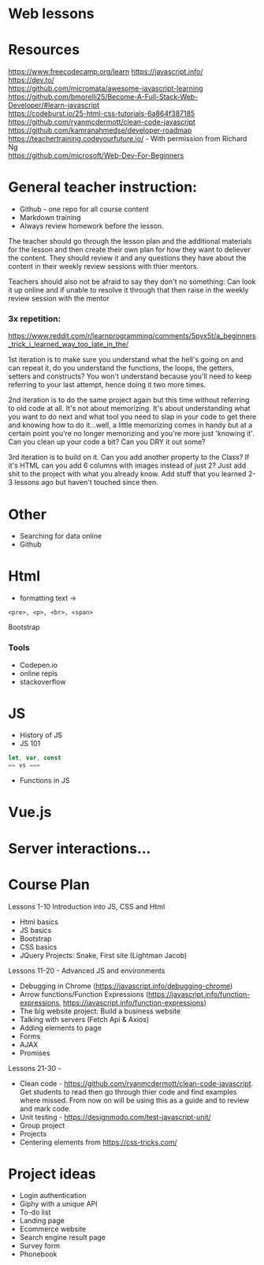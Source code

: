 # Web lessons

# Resources
https://www.freecodecamp.org/learn
https://javascript.info/  
https://dev.to/   
https://github.com/micromata/awesome-javascript-learning  
https://github.com/bmorelli25/Become-A-Full-Stack-Web-Developer/#learn-javascript  
https://codeburst.io/25-html-css-tutorials-6a864f387185  
https://github.com/ryanmcdermott/clean-code-javascript  
https://github.com/kamranahmedse/developer-roadmap  
https://teachertraining.codeyourfuture.io/ - With permission from Richard Ng  
https://github.com/microsoft/Web-Dev-For-Beginners  

# General teacher instruction:
- Github - one repo for all course content
- Markdown training
- Always review homework before the lesson. 

The teacher should go through the lesson plan and the additional materials for the lesson and then create their own plan for how they want to deliever the content. They should review it and any questions they have about the content in their weekly review sessions with thier mentors.

Teachers should also not be afraid to say they don't no something: Can look it up online and if unable to resolve it through that then raise in the weekly review session with the mentor

### 3x repetition:
https://www.reddit.com/r/learnprogramming/comments/5pyx5t/a_beginners_trick_i_learned_way_too_late_in_the/

1st iteration is to make sure you understand what the hell's going on and can repeat it, do you understand the functions, the loops, the getters, setters and constructs? You won't understand because you'll need to keep referring to your last attempt, hence doing it two more times.

2nd iteration is to do the same project again but this time without referring to old code at all. It's not about memorizing. It's about understanding what you want to do next and what tool you need to slap in your code to get there and knowing how to do it...well, a little memorizing comes in handy but at a certain point you're no longer memorizing and you're more just 'knowing it'. Can you clean up your code a bit? Can you DRY it out some?

3rd iteration is to build on it. Can you add another property to the Class? If it's HTML can you add 6 columns with images instead of just 2? Just add shit to the project with what you already know. Add stuff that you learned 2-3 lessons ago but haven't touched since then.


# Other
- Searching for data online
- Github


# Html
- formatting text ->
```
<pre>, <p>, <br>, <span>
```

Bootstrap

### Tools
- Codepen.io
- online repls
- stackoverflow



# JS 
- History of JS
- JS 101
```js
let, var, const
== vs ===
```
- Functions in JS


# Vue.js


# Server interactions...





# Course Plan
Lessons 1-10 Introduction into JS, CSS and Html
- Html basics
- JS basics
- Bootstrap
- CSS basics
- JQuery
Projects: Snake, First site (Lightman Jacob)

Lessons 11-20 - Advanced JS and environments
- Debugging in Chrome (https://javascript.info/debugging-chrome)
- Arrow functions/Function Expressions  (https://javascript.info/function-expressions, https://javascript.info/function-expressions)
- The big website project: Build a business website
- Talking with servers  (Fetch Api & Axios)
- Adding elements to page
- Forms
- AJAX
- Promises

Lessons 21-30 -
- Clean code - https://github.com/ryanmcdermott/clean-code-javascript. Get students to read then go through thier code and find examples where missed. From now on will be using this as a guide and to review and mark code.
- Unit testing - https://designmodo.com/test-javascript-unit/
- Group project
- Projects
- Centering elements from https://css-tricks.com/


# Project ideas
- Login authentication 
- Giphy with a unique API
- To-do list
- Landing page
- Ecommerce website
- Search engine result page
- Survey form
- Phonebook

